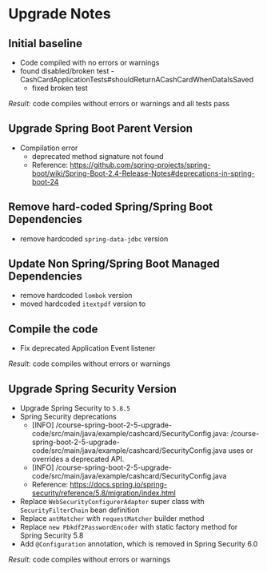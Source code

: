 # Upgrade Notes

## Initial baseline

- Code compiled with no errors or warnings
- found disabled/broken test - CashCardApplicationTests#shouldReturnACashCardWhenDataIsSaved
  - fixed broken test

_Result:_ code compiles without errors or warnings and all tests pass

## Upgrade Spring Boot Parent Version

- Compilation error
  - deprecated method signature not found
  - Reference: https://github.com/spring-projects/spring-boot/wiki/Spring-Boot-2.4-Release-Notes#deprecations-in-spring-boot-24

## Remove hard-coded Spring/Spring Boot Dependencies

- remove hardcoded `spring-data-jdbc` version

## Update Non Spring/Spring Boot Managed Dependencies

- remove hardcoded `lombok` version
- moved hardcoded `itextpdf` version to <properties>

## Compile the code

- Fix deprecated Application Event listener

_Result:_ code compiles without errors or warnings

## Upgrade Spring Security Version

- Upgrade Spring Security to `5.8.5`
- Spring Security deprecations
  - [INFO] /course-spring-boot-2-5-upgrade-code/src/main/java/example/cashcard/SecurityConfig.java: /course-spring-boot-2-5-upgrade-code/src/main/java/example/cashcard/SecurityConfig.java uses or overrides a deprecated API.
  - [INFO] /course-spring-boot-2-5-upgrade-code/src/main/java/example/cashcard/SecurityConfig.java
  - Reference: https://docs.spring.io/spring-security/reference/5.8/migration/index.html
- Replace `WebSecurityConfigurerAdapter` super class with `SecurityFilterChain` bean definition
- Replace `antMatcher` with `requestMatcher` builder method
- Replace `new Pbkdf2PasswordEncoder` with static factory method for Spring Security 5.8
- Add `@Configuration` annotation, which is removed in Spring Security 6.0

_Result:_ code compiles without errors or warnings
